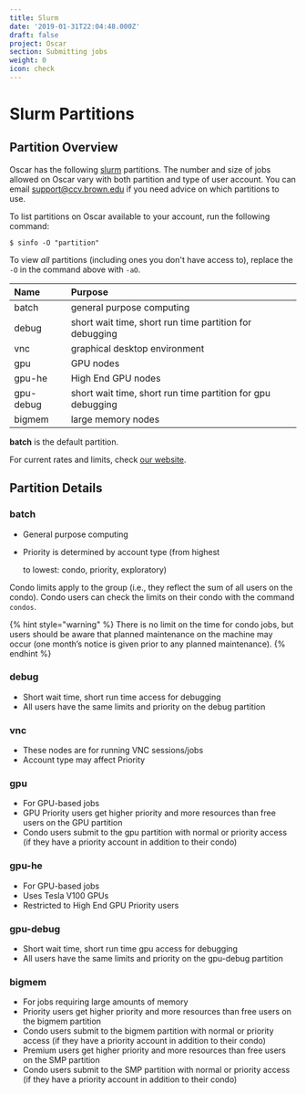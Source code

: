 ```yaml
---
title: Slurm
date: '2019-01-31T22:04:48.000Z'
draft: false
project: Oscar
section: Submitting jobs
weight: 0
icon: check
---
```


# Slurm Partitions

## Partition Overview

Oscar has the following [slurm](https://slurm.schedmd.com/) partitions. The number and size of jobs allowed on Oscar vary with both partition and type of user account. You can email support@ccv.brown.edu if you need advice on which partitions to use‌.

To list partitions on Oscar available to your account, run the following command:

```text
$ sinfo -O "partition"     
```

To view _all_ partitions \(including ones you don't have access to\), replace the `-O` in the command above with `-aO`.

| Name | Purpose |
| :--- | :--- |
| batch | general purpose computing |
| debug | short wait time, short run time partition for debugging |
| vnc | graphical desktop environment |
| gpu | GPU nodes |
| gpu-he | High End GPU nodes |
| gpu-debug | short wait time, short run time partition for gpu debugging |
| bigmem | large memory nodes |

**batch** is the default partition.

For current rates and limits, check [our website](https://ccv.brown.edu/services/rates/).

## Partition Details

### batch

* General purpose computing
* Priority is determined by account type \(from highest

  to lowest: condo, priority, exploratory\)

Condo limits apply to the group \(i.e., they reflect the sum of all users on the condo\). Condo users can check the limits on their condo with the command `condos`.

{% hint style="warning" %}
There is no limit on the time for condo jobs, but users should be aware that planned maintenance on the machine may occur \(one month’s notice is given prior to any planned maintenance\).‌
{% endhint %}

### debug

* Short wait time, short run time access for debugging
* All users have the same limits and priority on the debug partition

### vnc

* These nodes are for running VNC sessions/jobs
* Account type may affect Priority

### gpu

* For GPU-based jobs
* GPU Priority users get higher priority and more resources than free users on the GPU partition
* Condo users submit to the gpu partition with normal or priority access \(if they have a priority account in addition to their condo\)

### gpu-he

* For GPU-based jobs
* Uses Tesla V100 GPUs
* Restricted to High End GPU Priority users

### gpu-debug

* Short wait time, short run time gpu access for debugging
* All users have the same limits and priority on the gpu-debug partition

### bigmem

* For jobs requiring large amounts of memory
* Priority users get higher priority and more resources than free users on the bigmem partition
* Condo users submit to the bigmem partition with normal or priority access \(if they have a priority account in addition to their condo\)
* Premium users get higher priority and more resources than free users on the SMP partition
* Condo users submit to the SMP partition with normal or priority access \(if they have a priority account in addition to their condo\)

